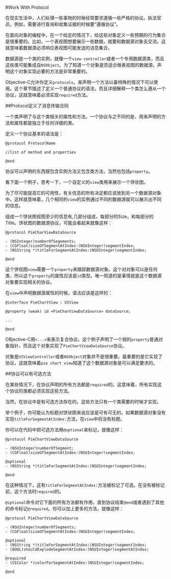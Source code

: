 #Work With Protocol

在现实生活中，人们处理一些事物的时候经常要求遵循一些严格的协议。执法官员，例如，需要进行查询和收集证据的时候要“遵循协议”。

在面向对象的编程中，在一个给定的情况下，给这些对象定义一些预期的行为集合是很重要的。比如，一个表视图想要展示一些数据，就要和数据源对象去交流。这就意味着数据源必须响应表视图可能发送的消息集合。

数据源是一个类的实例，就像一个`view controller`或者一个专用数据源类，而且这些类可能集成自`NSObject`。为了知道一个对象是否适合做表视图的数据源，声明这个对象实现必要的方法是非常重要的。

Objective-C允许你定义`protocols`，来声明一个方法以备特殊的情况下可以使用。这个章节描述了定义一个普通协议的语法，而且详细解释一个类怎么遵从一个协议，这就意味着必须实现`required`方法。

##Protocol定义了消息传输合同

一个类声明了与这个类相关的属性和方法。一个协议与之不同的是，用来声明的方法和属性都是独立于任何详细的类。

定义一个协议基本的语法是：

	@protocol ProtocolName
	
	//list of method and properties
	
	@end

协议可以声明的东西既包含实例方法又包含类方法，当然也包括`property`。

看下面一个例子，思考一下，一个自定义的`view`类用来展示一个饼状图。

为了尽可能提高它的可用性，有关信息的所有决定都应该放到另一个数据源对象中。这样就意味着，几个相同的`view`的实例通过不同的数据源就可以展示出不同的信息。

组成一个饼状图视图至少的信息有,几部分组成，每部分的Size，和每部分的Title。饼状图的数据源协议，可能会看起来就像这样：

	@protocol PieCharViewDataSource
	
	- (NSInteger)numberOfSegements;
	- (CGFloat)sizeOfSegmentAtIndex:(NSUInteger)segmentIndex;
	- (NSString *)titleForSegmentAtIndex:(NSUInteger)segmentIndex;
	
	@end

这个饼视图`view`需要一个`property`来跟踪数据源对象。这个对对象可以是任何类，所以这个`property`的属性应该是`id`类型。唯一知道的是事情就是这个数据源对象要实现相关的协议。

在`view`中声明数据源属性的时候，语法应该是这样的：

	@interface PieChartView : UIView
	
	@property (weak) id <PieCharViewDataSource> dataSource;
	
	...
	
	@end
	
OBjective-C用`<...>`来表示复合协议。这个例子声明了一个弱的`property`普通对象指针，而且这个对象实现了`PieChartViewDataSource`协议。

对象是`UIViewController`或者`NSObject`对象并不是很重要。最重要的是它实现了协议，这就意味着`pie chart view`知道了这个数据源对象是可以满足要求的。

##协议可以有可选方法

在某些情况下，在协议声明的所有方法都是`required`的。这意味着，所有实现这个协议的类都必须实现这些方法。

当然，在协议中是有可选方法存在的。这些方法只有一个类需要的时候才实现。

举个例子，你可能认为标题对饼状图来说应该是可有可无的。如果数据源对象没有实现`titleForSegmentAtIndex:`方法，在`view`中将没有标题。

你可以在代码中把可选方法用`@optional`来标记，就像这样：

	@protocol PieChartViewDataSource
	
	- (NSUInteger)numberOfSegment;
	- (CGFloat)sizeOfSegmentAtIndex:(NSUInteger)segmentIndex;
	
	@optional
	- (NSString *)titleForSegmentAtIndex:(NSUInteger)segmentIndex;
	
	@end


在这种情况下，这有`titleForSegmentAtIndex:`方法被标记了可选。在没有被标记前，这个方法时`required`的。

`@iptional`命令对它下面的所有方法都有作用，直到协议结束`@end`或者遇到了其他的命令标记`@required`。你可以加上更多的方法，就像这样：

	@protocol PieChartViewDataSource
	
	- (NSUInteger)numberOfSegments;
	- (CGFloat)sizeOfSegmentAtIndex:(NSUInteger)segmentIndex;
	
	@optional
	- (NSString *)titleForSegmentAtIndex:(NSUInteger)segmentIndex;
	- (BOOL)shouldExplodeSegmentAtIndex:(NSUInteger)segmentAtIndex;
	
	@required
	- (UIColor *)colorForSegmentAtIndex:(NSUInteger)segmentIndex;
	
	@end
	

